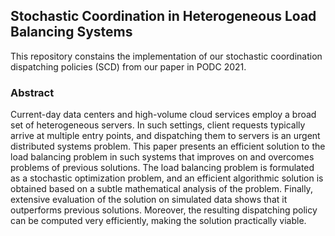 ## Stochastic Coordination in Heterogeneous Load Balancing Systems

This repository constains the implementation of our stochastic coordination dispatching policies (SCD) from our paper in PODC 2021.

### Abstract

Current-day data centers and high-volume cloud services employ a broad set of heterogeneous servers. In such settings, client requests typically arrive at multiple entry points, and dispatching them to servers is an urgent distributed systems problem. This paper presents an efficient solution to the load balancing problem in such systems that improves on and overcomes problems of previous solutions. The load balancing problem is formulated as a stochastic optimization problem, and an efficient algorithmic solution is obtained based on a subtle mathematical analysis of the problem. Finally, extensive evaluation of the solution on simulated data shows that it outperforms previous solutions. Moreover, the resulting dispatching policy can be computed very efficiently, making the solution practically viable.

